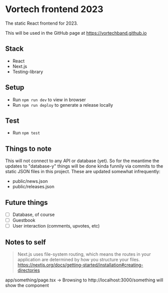 # Vortech frontend 2023

The static React frontend for 2023.

This will be used in the GitHub page at https://vortechband.github.io

## Stack

- React
- Next.js
- Testing-library

## Setup

- Run `npm run dev` to view in browser
- Run `npm run deploy` to generate a release locally

## Test

- Run `npm test`

## Things to note

This will not connect to any API or database (yet). So for the meantime the
updates to "database-y" things will be done kinda funnily via commits to the
static JSON files in this project. These are updated somewhat infrequently:

- public/news.json
- public/releases.json

## Future things

- [ ] Database, of course
- [ ] Guestbook
- [ ] User interaction (comments, upvotes, etc)

## Notes to self

> Next.js uses file-system routing, which means the routes in your application are determined by how you structure your files.
> https://nextjs.org/docs/getting-started/installation#creating-directories

app/something/page.tsx
-> Browsing to http://localhost:3000/something will show the component
